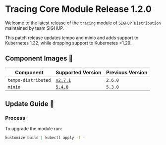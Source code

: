 # Tracing Core Module Release 1.2.0

Welcome to the latest release of the `tracing` module of [`SIGHUP Distribution`](https://github.com/sighupio/fury-distribution)
maintained by team SIGHUP.

This patch release updates tempo and minio and adds support to Kubernetes 1.32, while dropping support to Kubernetes <1.29.

## Component Images 🚢

| Component           | Supported Version                                                                    | Previous Version |
| ------------------- | ------------------------------------------------------------------------------------ | ---------------- |
| `tempo-distributed` | [`v2.7.1`](https://github.com/grafana/tempo/releases/tag/v2.7.1)                     | `2.6.0`          |
| `minio`             | [`5.4.0`](https://github.com/minio/minio/releases/tag/RELEASE.2025-02-28T09-55-16Z)  | `5.3.0`          |

## Update Guide 🦮

### Process

To upgrade the module run:

```bash
kustomize build | kubectl apply -f -
```
